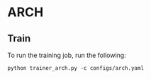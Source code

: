# ARCH


## Train

To run the training job, run the following:

```
python trainer_arch.py -c configs/arch.yaml
```